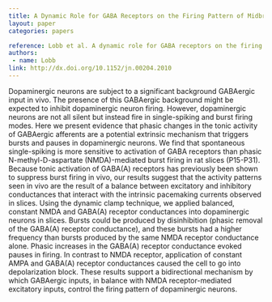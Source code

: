 ```yaml
---
title: A Dynamic Role for GABA Receptors on the Firing Pattern of Midbrain Dopaminergic Neurons
layout: paper
categories: papers

reference: Lobb et al. A dynamic role for GABA receptors on the firing pattern of midbrain dopaminergic neurons. J Neurophysiol (2010) vol. 104 (1) pp. 403-13
authors: 
 - name: Lobb
link: http://dx.doi.org/10.1152/jn.00204.2010
---
```


Dopaminergic neurons are subject to a significant background GABAergic input in vivo. The presence of this GABAergic background might be expected to inhibit dopaminergic neuron firing. However, dopaminergic neurons are not all silent but instead fire in single-spiking and burst firing modes. Here we present evidence that phasic changes in the tonic activity of GABAergic afferents are a potential extrinsic mechanism that triggers bursts and pauses in dopaminergic neurons. We find that spontaneous single-spiking is more sensitive to activation of GABA receptors than phasic N-methyl-D-aspartate (NMDA)-mediated burst firing in rat slices (P15-P31). Because tonic activation of GABA(A) receptors has previously been shown to suppress burst firing in vivo, our results suggest that the activity patterns seen in vivo are the result of a balance between excitatory and inhibitory conductances that interact with the intrinsic pacemaking currents observed in slices. Using the dynamic clamp technique, we applied balanced, constant NMDA and GABA(A) receptor conductances into dopaminergic neurons in slices. Bursts could be produced by disinhibition (phasic removal of the GABA(A) receptor conductance), and these bursts had a higher frequency than bursts produced by the same NMDA receptor conductance alone. Phasic increases in the GABA(A) receptor conductance evoked pauses in firing. In contrast to NMDA receptor, application of constant AMPA and GABA(A) receptor conductances caused the cell to go into depolarization block. These results support a bidirectional mechanism by which GABAergic inputs, in balance with NMDA receptor-mediated excitatory inputs, control the firing pattern of dopaminergic neurons.
